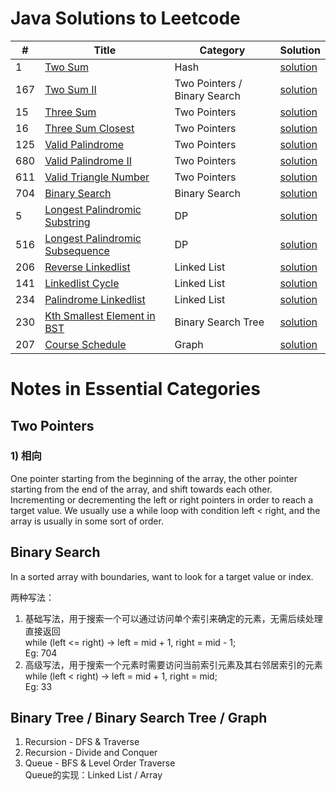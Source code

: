 # Java Solutions to Leetcode 

| #        |  Title                                                                                        |  Category                    | Solution          |
|----------|-----------------------------------------------------------------------------------------------|------------------------------|-------------------|
| 1        |  [Two Sum](https://leetcode.com/problems/two)                                                 | Hash                         | [solution](java/1_TwoSum)|
| 167      |  [Two Sum II](https://leetcode.com/problems/two-sum-ii-input-array-is-sorted/)                | Two Pointers / Binary Search | [solution](java/167_TwoSum)| 
| 15       |  [Three Sum](https://leetcode.com/problems/3sum/)                                             | Two Pointers                 | [solution](java/15_ThreeSum)|
| 16       |  [Three Sum Closest](https://leetcode.com/problems/3sum-closest/)                             | Two Pointers                 | [solution](java/16_ThreeSumClosest)|
| 125      |  [Valid Palindrome](https://leetcode.com/problems/valid-palindrome/)                          | Two Pointers                 | [solution](java/125_ValidPalindrome)|
| 680      |  [Valid Palindrome II](https://leetcode.com/problems/valid-palindrome-ii/)                    | Two Pointers                 | [solution](java/680_ValidPalindrome)|
| 611      |  [Valid Triangle Number](https://leetcode.com/problems/valid-triangle-number/)                | Two Pointers                 | [solution](java/611_ValidTriangleNumber)|
| 704      |  [Binary Search](https://leetcode.com/problems/binary-search/)                                | Binary Search                | [solution](java/704_BinarySearch)|
| 5        |  [Longest Palindromic Substring](https://leetcode.com/problems/longest-palindromic-substring/)| DP                           | [solution](java/5_LongestPalindromeSubstring)| 
| 516      |  [Longest Palindromic Subsequence](https://leetcode.com/problems/longest-palindromic-subsequence/)| DP                       | [solution](java/516_LongestPalindromeSubsequence)| 
| 206      |  [Reverse Linkedlist](https://leetcode.com/problems/reverse-linked-list/)                     | Linked List                  | [solution](java/206_ReverseLinkedlist)|
| 141      |  [Linkedlist Cycle](https://leetcode.com/problems/linked-list-cycle/)                         | Linked List                  | [solution](java/141_LinkedlistCycle)|  
| 234      |  [Palindrome Linkedlist](https://leetcode.com/problems/palindrome-linked-list/)               | Linked List                  | [solution](java/234_PalindromeLinkedlist)| 
| 230      |  [Kth Smallest Element in BST](https://leetcode.com/problems/kth-smallest-element-in-a-bst/)  | Binary Search Tree           | [solution](java/230_KthSmallestElementInBST)               | 
| 207      |  [Course Schedule](https://leetcode.com/problems/course-schedule/)                            | Graph                        | [solution](java/207_CourseSchedule)| 


# Notes in Essential Categories

## Two Pointers
### 1) 相向
One pointer starting from the beginning of the array, the other pointer starting from the end of the array, and shift towards each other. Incrementing or decrementing the left or right pointers in order to reach a target value. We usually use a while loop with condition left < right, and the array is usually in some sort of order.

## Binary Search
In a sorted array with boundaries, want to look for a target value or index. </br>

两种写法：</br>
1) 基础写法，用于搜索一个可以通过访问单个索引来确定的元素，无需后续处理直接返回 </br>
while (left <= right) -> left = mid + 1, right = mid - 1; </br>
Eg: 704 </br>
2) 高级写法，用于搜索一个元素时需要访问当前索引元素及其右邻居索引的元素 </br>
while (left < right) -> left = mid + 1, right = mid; </br>
Eg: 33

## Binary Tree / Binary Search Tree / Graph
1) Recursion - DFS & Traverse </br>
2) Recursion - Divide and Conquer </br>
3) Queue - BFS & Level Order Traverse </br>
   Queue的实现：Linked List / Array </br>

